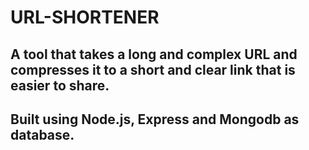 # URL-SHORTENER
## A tool that takes a long and complex URL and compresses it to a short and clear link that is easier to share.
## Built using Node.js, Express and Mongodb as database.
